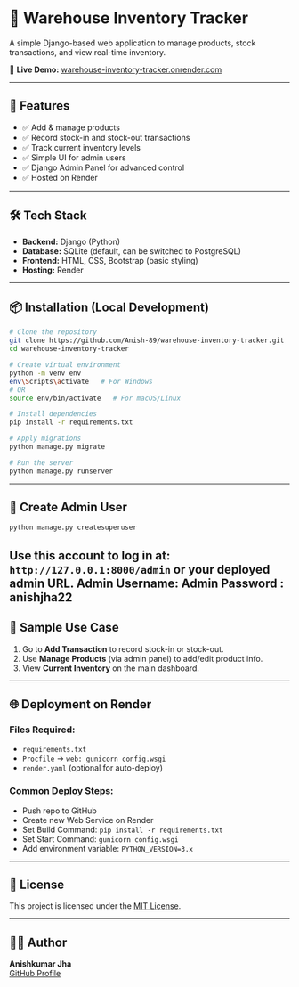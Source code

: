 
# 🏬 Warehouse Inventory Tracker

A simple Django-based web application to manage products, stock transactions, and view real-time inventory.

🔗 **Live Demo:** [warehouse-inventory-tracker.onrender.com](https://warehouse-inventory-tracker.onrender.com)

---

## 🚀 Features

- ✅ Add & manage products
- ✅ Record stock-in and stock-out transactions
- ✅ Track current inventory levels
- ✅ Simple UI for admin users
- ✅ Django Admin Panel for advanced control
- ✅ Hosted on Render

---

## 🛠️ Tech Stack

- **Backend:** Django (Python)
- **Database:** SQLite (default, can be switched to PostgreSQL)
- **Frontend:** HTML, CSS, Bootstrap (basic styling)
- **Hosting:** Render

---

## 📦 Installation (Local Development)

```bash
# Clone the repository
git clone https://github.com/Anish-89/warehouse-inventory-tracker.git
cd warehouse-inventory-tracker

# Create virtual environment
python -m venv env
env\Scripts\activate   # For Windows
# OR
source env/bin/activate   # For macOS/Linux

# Install dependencies
pip install -r requirements.txt

# Apply migrations
python manage.py migrate

# Run the server
python manage.py runserver
```

---

## 👤 Create Admin User

```bash
python manage.py createsuperuser
```

Use this account to log in at:  
`http://127.0.0.1:8000/admin` or your deployed admin URL.
Admin Username: Admin
Password : anishjha22
---

## 🧪 Sample Use Case

1. Go to **Add Transaction** to record stock-in or stock-out.
2. Use **Manage Products** (via admin panel) to add/edit product info.
3. View **Current Inventory** on the main dashboard.

---

## 🌐 Deployment on Render

### Files Required:
- `requirements.txt`
- `Procfile` → `web: gunicorn config.wsgi`
- `render.yaml` (optional for auto-deploy)

### Common Deploy Steps:
- Push repo to GitHub
- Create new Web Service on Render
- Set Build Command: `pip install -r requirements.txt`
- Set Start Command: `gunicorn config.wsgi`
- Add environment variable: `PYTHON_VERSION=3.x`

---

## 📄 License

This project is licensed under the [MIT License](LICENSE).

---

## 🙋‍♂️ Author

**Anishkumar Jha**  
[GitHub Profile](https://github.com/Anish-89)
